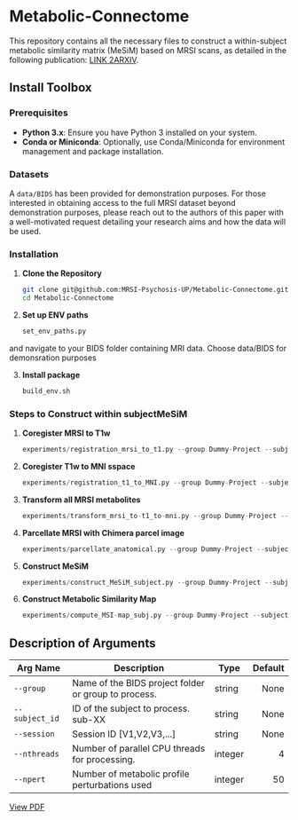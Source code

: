 # Metabolic-Connectome

This repository contains all the necessary files to construct a within-subject metabolic similarity matrix (MeSiM) based on MRSI scans, as detailed in the following publication: [LINK 2ARXIV](http://link2arxiv).

## Install Toolbox

### Prerequisites

- **Python 3.x**: Ensure you have Python 3 installed on your system.
- **Conda or Miniconda**: Optionally, use Conda/Miniconda for environment management and package installation.

### Datasets
A `data/BIDS` has been provided for demonstration purposes. For those interested in obtaining access to the full MRSI dataset beyond demonstration purposes, please reach out to the authors of this paper with a well-motivated request detailing your research aims and how the data will be used. 

### Installation

1. **Clone the Repository**
   ```bash
   git clone git@github.com:MRSI-Psychosis-UP/Metabolic-Connectome.git
   cd Metabolic-Connectome
2. **Set up ENV paths**
   ```python
   set_env_paths.py

 and navigate to your BIDS folder containing MRI data.  Choose data/BIDS for demonsration purposes

3. **Install package**
    ```bash
    build_env.sh

### Steps to Construct within subjectMeSiM

1. **Coregister MRSI to T1w**
   ```python
   experiments/registration_mrsi_to_t1.py --group Dummy-Project --subject_id S001 --session V1 --nthreads 16

2. **Coregister T1w to MNI sspace**  
   ```python
   experiments/registration_t1_to_MNI.py --group Dummy-Project --subject_id S001 --session V1 --nthreads 16
3. **Transform all MRSI metabolites** 
   ```python
   experiments/transform_mrsi_to-t1_to-mni.py --group Dummy-Project --subject_id S001 --session V1  --nthreads 16

4. **Parcellate MRSI with Chimera parcel image** 
   ```python
   experiments/parcellate_anatomical.py --group Dummy-Project --subject_id S001 --session V1

5. **Construct MeSiM** 
   ```python
   experiments/construct_MeSiM_subject.py --group Dummy-Project --subject_id S001 --session V1 --npert 50 --nthreads 16

6. **Construct Metabolic Similarity Map**
    ```python
    experiments/compute_MSI-map_subj.py --group Dummy-Project --subject_id S001 --session V1 --npert 50 --nthreads 16

## Description of Arguments

| **Arg Name**   | **Description**                                         | **Type**  | **Default** |
|----------------|---------------------------------------------------------|-----------|------------:|
| `--group`      | Name of the BIDS project folder or group to process.    | string    | None        |
| `--subject_id` | ID of the subject to process. sub-XX                    | string    | None        |
| `--session`    | Session ID [V1,V2,V3,...]                               | string    | None        |
| `--nthreads`   | Number of parallel CPU threads for processing.          | integer   | 4           |
| `--npert`      | Number of metabolic profile perturbations used          | integer   | 50          |

[View PDF](figures/Figure1.pdf)

